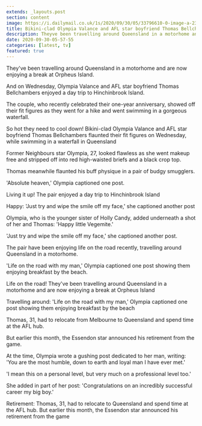 ```yaml
---
extends: _layouts.post
section: content
image: https://i.dailymail.co.uk/1s/2020/09/30/05/33796610-0-image-a-23_1601440087774.jpg 
title: Bikini-clad Olympia Valance and AFL star boyfriend Thomas Bellchambers flaunt their fit figures 
description: Theyve been travelling around Queensland in a motorhome and are now enjoying a break at Orpheus Island.  
date: 2020-09-30-05-57-55 
categories: [latest, tv] 
featured: true 
--- 
```

They've been travelling around Queensland in a motorhome and are now enjoying a break at Orpheus Island. 

And on Wednesday, Olympia Valance and AFL star boyfriend Thomas Bellchambers enjoyed a day trip to Hinchinbrook Island. 

The couple, who recently celebrated their one-year anniversary, showed off their fit figures as they went for a hike and went swimming in a gorgeous waterfall. 

So hot they need to cool down! Bikini-clad Olympia Valance and AFL star boyfriend Thomas Bellchambers flaunted their fit figures on Wednesday, while swimming in a waterfall in Queensland

Former Neighbours star Olympia, 27, looked flawless as she went makeup free and stripped off into red high-waisted briefs and a black crop top. 

Thomas meanwhile flaunted his buff physique in a pair of budgy smugglers.

'Absolute heaven,' Olympia captioned one post. 

Living it up! The pair enjoyed a day trip to Hinchinbrook Island

Happy: 'Just try and wipe the smile off my face,' she captioned another post

Olympia, who is the younger sister of Holly Candy, added underneath a shot of her and Thomas: 'Happy little Vegemite.'

'Just try and wipe the smile off my face,' she captioned another post. 

The pair have been enjoying life on the road recently, travelling around Queensland in a motorhome. 

'Life on the road with my man,' Olympia captioned one post showing them enjoying breakfast by the beach. 

Life on the road! They've been travelling around Queensland in a motorhome and are now enjoying a break at Orpheus Island

Travelling around: 'Life on the road with my man,' Olympia captioned one post showing them enjoying breakfast by the beach

Thomas, 31, had to relocate from Melbourne to Queensland and spend time at the AFL hub. 

But earlier this month, the Essendon star announced his retirement from the game. 

At the time, Olympia wrote a gushing post dedicated to her man, writing: 'You are the most humble, down to earth and loyal man I have ever met.'

'I mean this on a personal level, but very much on a professional level too.' 

She added in part of her post: 'Congratulations on an incredibly successful career my big boy.'

Retirement: Thomas, 31, had to relocate to Queensland and spend time at the AFL hub. But earlier this month, the Essendon star announced his retirement from the game

